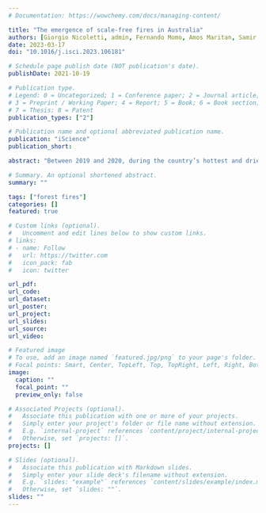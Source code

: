```yaml
---
# Documentation: https://wowchemy.com/docs/managing-content/

title: "The emergence of scale-free fires in Australia"
authors: [Giorgio Nicoletti, admin, Fernando Momo, Amos Maritan, Samir Suweis]
date: 2023-03-17
doi: "10.1016/j.isci.2023.106181"

# Schedule page publish date (NOT publication's date).
publishDate: 2021-10-19

# Publication type.
# Legend: 0 = Uncategorized; 1 = Conference paper; 2 = Journal article;
# 3 = Preprint / Working Paper; 4 = Report; 5 = Book; 6 = Book section;
# 7 = Thesis; 8 = Patent
publication_types: ["2"]

# Publication name and optional abbreviated publication name.
publication: "iScience"
publication_short: 

abstract: "Between 2019 and 2020, during the country’s hottest and driest year on record, Australia experienced a dramatic bushfire season, with catastrophic ecological and environmental consequences. Several studies highlighted how such abrupt changes in fire regimes may have been in large part a consequence of climate change and other anthropogenic transformations. Here, we analyze the monthly evolution of the burned area in Australia from 2000 to 2020, obtained via satellite imaging through the MODIS platform. We find that the 2019–2020 peak is associated with signatures typically found near critical points. We introduce a modeling framework based on forest-fire models to study the properties of these emergent fire outbreaks, showing that the behavior observed during the 2019–2020 fire season matches the one of a percolation transition, where system-size outbreaks appear. Our model also highlights the existence of an absorbing phase transition that might be eventually crossed, after which the vegetation cannot recover."

# Summary. An optional shortened abstract.
summary: ""

tags: ["forest fires"]
categories: []
featured: true

# Custom links (optional).
#   Uncomment and edit lines below to show custom links.
# links:
# - name: Follow
#   url: https://twitter.com
#   icon_pack: fab
#   icon: twitter

url_pdf:
url_code:
url_dataset:
url_poster:
url_project:
url_slides:
url_source:
url_video:

# Featured image
# To use, add an image named `featured.jpg/png` to your page's folder. 
# Focal points: Smart, Center, TopLeft, Top, TopRight, Left, Right, BottomLeft, Bottom, BottomRight.
image:
  caption: ""
  focal_point: ""
  preview_only: false

# Associated Projects (optional).
#   Associate this publication with one or more of your projects.
#   Simply enter your project's folder or file name without extension.
#   E.g. `internal-project` references `content/project/internal-project/index.md`.
#   Otherwise, set `projects: []`.
projects: []

# Slides (optional).
#   Associate this publication with Markdown slides.
#   Simply enter your slide deck's filename without extension.
#   E.g. `slides: "example"` references `content/slides/example/index.md`.
#   Otherwise, set `slides: ""`.
slides: ""
---
```

